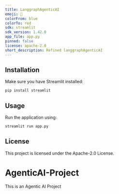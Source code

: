 ```yaml
---
title: LanggraphAgenticAI
emoji: 🐨
colorFrom: blue
colorTo: red
sdk: streamlit
sdk_version: 1.42.0
app_file: app.py
pinned: false
license: apache-2.0
short_description: Refined langgraphAgenticAI
---
```


## Installation
Make sure you have Streamlit installed:
```sh
pip install streamlit
```

## Usage
Run the application using:
```sh
streamlit run app.py
```

## License
This project is licensed under the Apache-2.0 License.


# AgenticAI-Project
This is an Agentic AI Project
